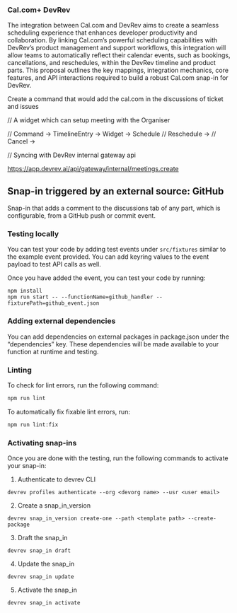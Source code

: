 ### Cal.com+ DevRev

The integration between Cal.com and DevRev aims to create a seamless scheduling experience that enhances developer productivity and collaboration. By linking Cal.com’s powerful scheduling capabilities with DevRev’s product management and support workflows, this integration will allow teams to automatically reflect their calendar events, such as bookings, cancellations, and reschedules, within the DevRev timeline and product parts.
This proposal outlines the key mappings, integration mechanics, core features, and API interactions required to build a robust Cal.com snap-in for DevRev.



Create a command that would add the cal.com in the discussions of ticket and issues

// A widget which can setup meeting with the Organiser

// Command -> TimelineEntry -> Widget -> Schedule 
// Reschedule -> 
// Cancel -> 



// Syncing with DevRev internal gateway api

https://app.devrev.ai/api/gateway/internal/meetings.create


## Snap-in triggered by an external source: GitHub

Snap-in that adds a comment to the discussions tab of any part, which is configurable, from a GitHub push or commit event.

### Testing locally
You can test your code by adding test events under `src/fixtures` similar to the example event provided. You can add keyring values to the event payload to test API calls as well.

Once you have added the event, you can test your code by running:
```
npm install
npm run start -- --functionName=github_handler --fixturePath=github_event.json
```

### Adding external dependencies
You can add dependencies on external packages in package.json under the “dependencies” key. These dependencies will be made available to your function at runtime and testing.

### Linting

To check for lint errors, run the following command:

```bash
npm run lint
```

To automatically fix fixable lint errors, run:

```bash
npm run lint:fix
```

### Activating snap-ins
Once you are done with the testing, run the following commands to activate your snap-in:

1. Authenticate to devrev CLI
```
devrev profiles authenticate --org <devorg name> --usr <user email>
```
2. Create a snap_in_version
```
devrev snap_in_version create-one --path <template path> --create-package
```
3. Draft the snap_in
```
devrev snap_in draft
```
4. Update the snap_in
```
devrev snap_in update
```
5. Activate the snap_in
```
devrev snap_in activate
```